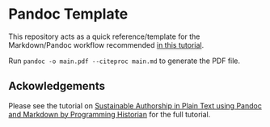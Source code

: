 # Pandoc Template

This repository acts as a quick reference/template for the Markdown/Pandoc workflow recommended [in this tutorial](https://programminghistorian.org/en/lessons/sustainable-authorship-in-plain-text-using-pandoc-and-markdown).  

Run `pandoc -o main.pdf --citeproc main.md` to generate the PDF file.  

## Ackowledgements

Please see the tutorial on [Sustainable Authorship in Plain Text using Pandoc and Markdown by Programming Historian](https://programminghistorian.org/en/lessons/sustainable-authorship-in-plain-text-using-pandoc-and-markdown) for the full tutorial.  
